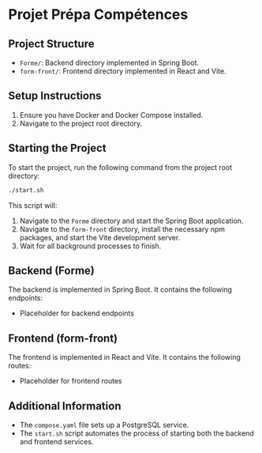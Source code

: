 # Projet Prépa Compétences

## Project Structure

- `Forme/`: Backend directory implemented in Spring Boot.
- `form-front/`: Frontend directory implemented in React and Vite.

## Setup Instructions

1. Ensure you have Docker and Docker Compose installed.
2. Navigate to the project root directory.

## Starting the Project

To start the project, run the following command from the project root directory:

```bash
./start.sh
```

This script will:
1. Navigate to the `Forme` directory and start the Spring Boot application.
2. Navigate to the `form-front` directory, install the necessary npm packages, and start the Vite development server.
3. Wait for all background processes to finish.

## Backend (Forme)

The backend is implemented in Spring Boot. It contains the following endpoints:

- Placeholder for backend endpoints

## Frontend (form-front)

The frontend is implemented in React and Vite. It contains the following routes:

- Placeholder for frontend routes

## Additional Information

- The `compose.yaml` file sets up a PostgreSQL service.
- The `start.sh` script automates the process of starting both the backend and frontend services.

